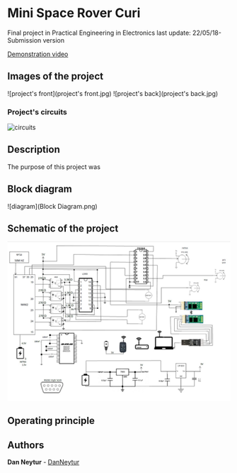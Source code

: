# Mini Space Rover Curi
 Final project in Practical Engineering in Electronics 
last update: 22/05/18- Submission version

[Demonstration video]()

## Images of the project
![project's front](project's front.jpg)
![project's back](project's back.jpg)

### Project's circuits
![circuits](circuits.jpg)

## Description

The purpose of this project was

## Block diagram 
![diagram](Block Diagram.png)

## Schematic of the project
![schematic](schematic.jpg)

## Operating principle

## Authors

**Dan Neytur** - [DanNeytur](https://github.com/DanNeytur)

